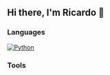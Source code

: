 ## Hi there, I'm Ricardo 👋













### Languages
[![Python](https://img.shields.io/badge/Python-3776AB?style=for-the-badge&logo=python&logoColor=white)]()


### Tools 

<!--[![Anurag's GitHub stats](https://github-readme-stats.vercel.app/api?username=Lucena02)](https://github.com/anuraghazra/github-readme-stats)-->
<!--[![Top Langs](https://github-readme-stats.vercel.app/api/top-langs/?username=Lucena02)](https://github.com/anuraghazra/github-readme-stats)-->
<!--
**Lucena02/Lucena02** is a ✨ _special_ ✨ repository because its `README.md` (this file) appears on your GitHub profile.

Here are some ideas to get you started:

- 🔭 I’m currently working on ...
- 🌱 I’m currently learning ...
- 👯 I’m looking to collaborate on ...
- 🤔 I’m looking for help with ...
- 💬 Ask me about ...
- 📫 How to reach me: ...
- 😄 Pronouns: ...
- ⚡ Fun fact: ...
-->
